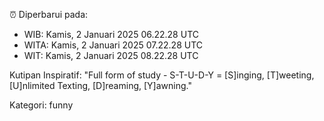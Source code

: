 ⏰ Diperbarui pada:
- WIB: Kamis, 2 Januari 2025 06.22.28 UTC
- WITA: Kamis, 2 Januari 2025 07.22.28 UTC
- WIT: Kamis, 2 Januari 2025 08.22.28 UTC

Kutipan Inspiratif:
"Full form of study - S-T-U-D-Y = [S]inging, [T]weeting, [U]nlimited Texting, [D]reaming, [Y]awning."


Kategori: funny

